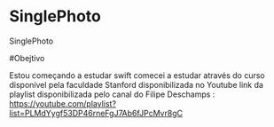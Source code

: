# SinglePhoto
SinglePhoto

#Obejtivo

Estou começando a estudar swift
comecei a estudar através do curso disponível pela faculdade Stanford disponibilizada no Youtube
  link da playlist disponibilizada pelo canal do 
Filipe Deschamps : https://youtube.com/playlist?list=PLMdYygf53DP46rneFgJ7Ab6fJPcMvr8gC
